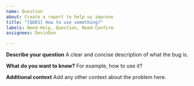 ```yaml
---
name: Question
about: Create a report to help us improve
title: "[QUES] How to use something?"
labels: Need-Help, Question, Need-Confirm
assignees: DevinDon

---
```


**Describe your question**
A clear and concise description of what the bug is.

**What do you want to know?**
For example, how to use it?

**Additional context**
Add any other context about the problem here.
